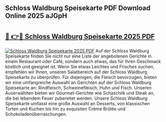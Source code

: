 ## Schloss Waldburg Speisekarte PDF Download Online 2025 aJGpH

# <h2><a href="http://gc6d19.nevu.top/?p=Schloss+Waldburg+Speisekarte">🔗 👉🔴 Schloss Waldburg Speisekarte 2025 PDF</a></h2>

[![Schloss Waldburg Speisekarte 2025 PDF](https://i.imgur.com/dBaPXMq.png)](http://gc6d19.nevu.top/?p=Schloss+Waldburg+Speisekarte)
Auf der Schloss Waldburg Speisekarte finden Sie nicht nur eine Liste der angebotenen Gerichte in einem Restaurant oder Café, sondern auch etwas, das für Ihren Geschmack köstlich und geeignet ist. Wenn Sie etwas Leichtes und Frisches suchen, empfehlen wir Ihnen, unseren Salatbereich auf der Schloss Waldburg Speisekarte zu überprüfen. Für diejenigen, die Fleisch bevorzugen, bieten wir eine umfangreiche Auswahl an Gerichten auf der Schloss Waldburg Speisekarte an: Rindfleisch, Schweinefleisch, Huhn und Fisch. Unseren Auserwählten bieten wir Gourmet-Gerichte wie Schaschlik und Steak an, die bei lebendem Feuer zubereitet werden. Unsere Schloss Waldburg Speisekarte umfasst eine große Auswahl an Desserts, von klassischen Torten und Kuchen bis hin zu exquisiten Crème Brûlée und Schokoladenüberraschungen.
